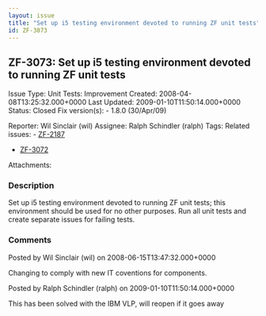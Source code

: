 ```yaml
---
layout: issue
title: "Set up i5 testing environment devoted to running ZF unit tests"
id: ZF-3073
---
```


ZF-3073: Set up i5 testing environment devoted to running ZF unit tests
-----------------------------------------------------------------------

 Issue Type: Unit Tests: Improvement Created: 2008-04-08T13:25:32.000+0000 Last Updated: 2009-01-10T11:50:14.000+0000 Status: Closed Fix version(s): - 1.8.0 (30/Apr/09)
 
 Reporter:  Wil Sinclair (wil)  Assignee:  Ralph Schindler (ralph)  Tags: 
 Related issues: - [ZF-2187](/issues/browse/ZF-2187)
- [ZF-3072](/issues/browse/ZF-3072)
 
 Attachments: 
### Description

Set up i5 testing environment devoted to running ZF unit tests; this environment should be used for no other purposes. Run all unit tests and create separate issues for failing tests.

 

 

### Comments

Posted by Wil Sinclair (wil) on 2008-06-15T13:47:32.000+0000

Changing to comply with new IT coventions for components.

 

 

Posted by Ralph Schindler (ralph) on 2009-01-10T11:50:14.000+0000

This has been solved with the IBM VLP, will reopen if it goes away

 

 